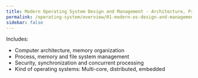 ```yaml
---
title: Modern Operating System Design and Management - Architecture, Principles, and Challenges
permalink: /operating-system/overview/01-modern-os-design-and-management
sidebar: false
---
```


Includes:
- Computer architecture, memory organization
- Process, memory and file system management
- Security, synchronization and concurrent processing
- Kind of operating systems: Multi-core, distributed, embedded